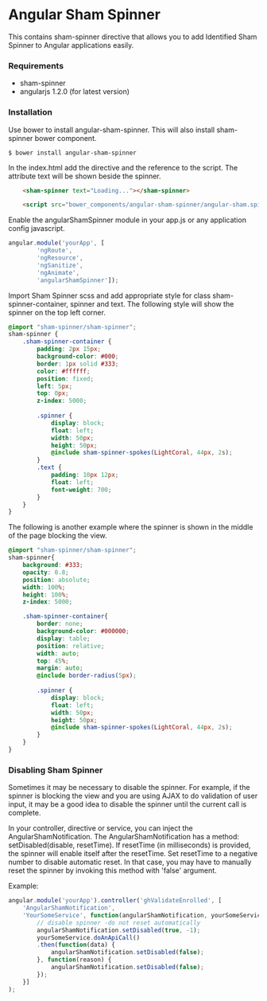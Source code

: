 # Angular Sham Spinner

This contains sham-spinner directive that allows you to add Identified Sham
Spinner to Angular applications easily.

### Requirements
- sham-spinner
- angularjs 1.2.0 (for latest version)

### Installation

Use bower to install angular-sham-spinner. This will also install sham-spinner
bower component.

````
$ bower install angular-sham-spinner
````

In the index.html add the directive and the reference to the script. The
attribute text will be shown beside the spinner.

```html
    <sham-spinner text="Loading..."></sham-spinner>

    <script src="bower_components/angular-sham-spinner/angular-sham.spinner.js"></script>

```

Enable the angularShamSpinner module in your app.js or any application config
javascript.
```js
angular.module('yourApp', [
        'ngRoute',
        'ngResource',
        'ngSanitize',
        'ngAnimate',
        'angularShamSpinner']);
```

Import Sham Spinner scss and add appropriate style for class
sham-spinner-container, spinner and text. The following style will
show the spinner on the top left corner.

```scss
@import "sham-spinner/sham-spinner";
sham-spinner {
    .sham-spinner-container {
        padding: 2px 15px;
        background-color: #000;
        border: 1px solid #333;
        color: #ffffff;
        position: fixed;
        left: 5px;
        top: 0px;
        z-index: 5000;
    
        .spinner {
            display: block;
            float: left;
            width: 50px;
            height: 50px;
            @include sham-spinner-spokes(LightCoral, 44px, 2s);
        }
        .text {
            padding: 10px 12px;
            float: left;
            font-weight: 700;
        }
    }
}
```

The following is another example where the spinner is shown in the 
middle of the page blocking the view.

```scss
@import "sham-spinner/sham-spinner";
sham-spinner{
    background: #333;
    opacity: 0.8;
    position: absolute;
    width: 100%;
    height: 100%;
    z-index: 5000;

    .sham-spinner-container{
        border: none;
        background-color: #000000;
        display: table;
        position: relative;
        width: auto;
        top: 45%;
        margin: auto;
        @include border-radius(5px);
    
        .spinner {
            display: block;
            float: left;
            width: 50px;
            height: 50px;
            @include sham-spinner-spokes(LightCoral, 44px, 2s);
        }
    }
}
```

### Disabling Sham Spinner

Sometimes it may be necessary to disable the spinner. For example, if the spinner is blocking the
view and you are using AJAX to do validation of user input, it may be a good idea to disable the
spinner until the current call is complete.

In your controller, directive or service, you can inject the AngularShamNotification.
The AngularShamNotification has a method: setDisabled(disable, resetTime). If resetTime
(in milliseconds) is provided, the spinner will enable itself after the resetTime. Set resetTime
to a negative number to disable automatic reset. In that case, you may have to manually reset
the spinner by invoking this method with 'false' argument.


Example:

```js
angular.module('yourApp').controller('ghValidateEnrolled', [
    'AngularShamNotification',
    'YourSomeService', function(angularShamNotification, yourSomeService) {
        // disable spinner -do not reset automatically
        angularShamNotification.setDisabled(true, -1);
        yourSomeService.doAnApiCall()
        .then(function(data) {
            angularShamNotification.setDisabled(false);
        }, function(reason) {
            angularShamNotification.setDisabled(false);
        });
    }]
);

```
